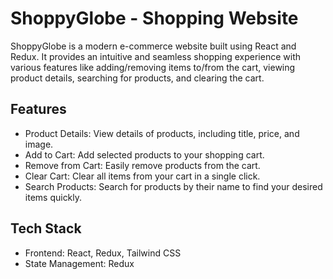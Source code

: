 # ShoppyGlobe - Shopping Website
ShoppyGlobe is a modern e-commerce website built using React and Redux. It provides an intuitive and seamless shopping experience with various features like adding/removing items to/from the cart, viewing product details, searching for products, and clearing the cart.

## Features
- Product Details: View details of products, including title, price, and image.
- Add to Cart: Add selected products to your shopping cart.
- Remove from Cart: Easily remove products from the cart.
- Clear Cart: Clear all items from your cart in a single click.
- Search Products: Search for products by their name to find your desired items quickly.
## Tech Stack
- Frontend: React, Redux, Tailwind CSS
- State Management: Redux
